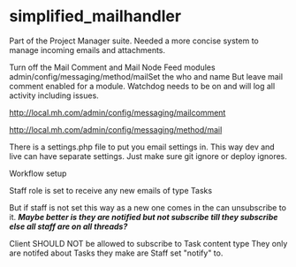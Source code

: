 simplified_mailhandler
======================

Part of the Project Manager suite. Needed a more concise system to manage incoming emails and attachments.

Turn off the Mail Comment and Mail Node Feed modules
admin/config/messaging/method/mailSet the who and name
But leave mail comment enabled for a module.
Watchdog needs to be on and will log all activity including issues.

http://local.mh.com/admin/config/messaging/mailcomment

http://local.mh.com/admin/config/messaging/method/mail

There is a settings.php file to put you email settings in.
This way dev and live can have separate settings.
Just make sure git ignore or deploy ignores.



Workflow setup

Staff role is set to receive any new emails of type Tasks 

But if staff is not set this way as a new one comes in the can unsubscribe to it.
***Maybe better is they are notified but not subscribe till they subscribe else all staff are on all threads?***


Client
SHOULD NOT be allowed to subscribe to Task content type
They only are notifed about Tasks they make are Staff set "notify" to.

